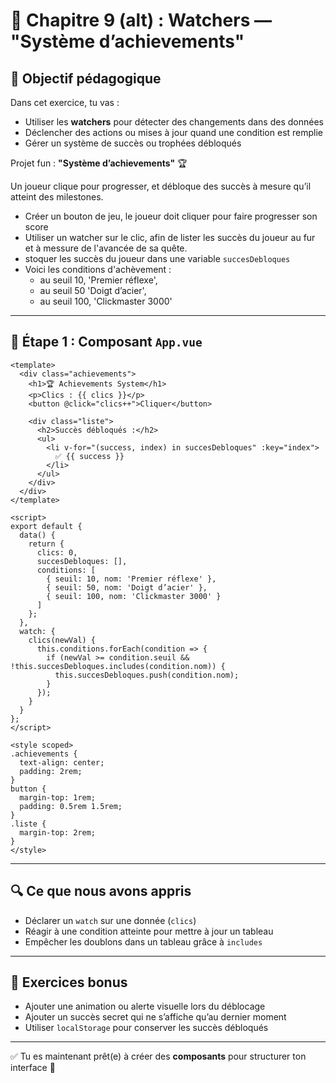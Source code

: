 
# 🧪 Chapitre 9 (alt) : Watchers — "Système d’achievements"

## 🎯 Objectif pédagogique

Dans cet exercice, tu vas :

- Utiliser les **watchers** pour détecter des changements dans des données
- Déclencher des actions ou mises à jour quand une condition est remplie
- Gérer un système de succès ou trophées débloqués

Projet fun : **"Système d’achievements"** 🏆  

Un joueur clique pour progresser, et débloque des succès à mesure qu’il atteint des milestones.

- Créer un bouton de jeu, le joueur doit cliquer pour faire progresser son score
- Utiliser un watcher sur le clic, afin de lister les succès du joueur au fur et à messure de l'avancée de sa quête.
- stoquer les succès du joueur dans une variable `succesDebloques`
- Voici les conditions d'achèvement :
  - au seuil 10, 'Premier réflexe',
  - au seuil 50 'Doigt d’acier',
  - au seuil 100, 'Clickmaster 3000'

---

## 🧱 Étape 1 : Composant `App.vue`

```vue
<template>
  <div class="achievements">
    <h1>🏆 Achievements System</h1>
    <p>Clics : {{ clics }}</p>
    <button @click="clics++">Cliquer</button>

    <div class="liste">
      <h2>Succès débloqués :</h2>
      <ul>
        <li v-for="(success, index) in succesDebloques" :key="index">
          ✅ {{ success }}
        </li>
      </ul>
    </div>
  </div>
</template>

<script>
export default {
  data() {
    return {
      clics: 0,
      succesDebloques: [],
      conditions: [
        { seuil: 10, nom: 'Premier réflexe' },
        { seuil: 50, nom: 'Doigt d’acier' },
        { seuil: 100, nom: 'Clickmaster 3000' }
      ]
    };
  },
  watch: {
    clics(newVal) {
      this.conditions.forEach(condition => {
        if (newVal >= condition.seuil && !this.succesDebloques.includes(condition.nom)) {
          this.succesDebloques.push(condition.nom);
        }
      });
    }
  }
};
</script>

<style scoped>
.achievements {
  text-align: center;
  padding: 2rem;
}
button {
  margin-top: 1rem;
  padding: 0.5rem 1.5rem;
}
.liste {
  margin-top: 2rem;
}
</style>
```

---

## 🔍 Ce que nous avons appris

- Déclarer un `watch` sur une donnée (`clics`)
- Réagir à une condition atteinte pour mettre à jour un tableau
- Empêcher les doublons dans un tableau grâce à `includes`

---

## 🎯 Exercices bonus

- Ajouter une animation ou alerte visuelle lors du déblocage
- Ajouter un succès secret qui ne s’affiche qu’au dernier moment
- Utiliser `localStorage` pour conserver les succès débloqués

---

✅ Tu es maintenant prêt(e) à créer des **composants** pour structurer ton interface 🎴
